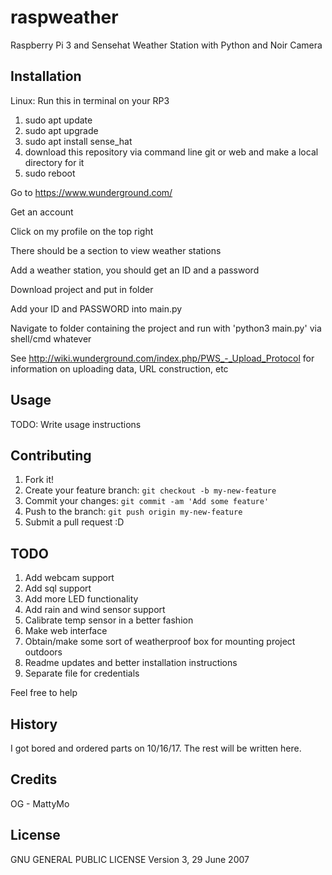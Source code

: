 # raspweather
Raspberry Pi 3 and Sensehat Weather Station with Python and Noir Camera

## Installation
Linux: Run this in terminal on your RP3
1. sudo apt update
2. sudo apt upgrade
3. sudo apt install sense_hat
4. download this repository via command line git or web and make a local directory for it
5. sudo reboot

Go to https://www.wunderground.com/

Get an account

Click on my profile on the top right

There should be a section to view weather stations

Add a weather station, you should get an ID and a password

Download project and put in folder

Add your ID and PASSWORD into main.py

Navigate to folder containing the project and run with 'python3 main.py' via shell/cmd whatever

See http://wiki.wunderground.com/index.php/PWS_-_Upload_Protocol for information on uploading data, URL construction, etc

## Usage
TODO: Write usage instructions

## Contributing
1. Fork it!
2. Create your feature branch: `git checkout -b my-new-feature`
3. Commit your changes: `git commit -am 'Add some feature'`
4. Push to the branch: `git push origin my-new-feature`
5. Submit a pull request :D

## TODO
1. Add webcam support
2. Add sql support
3. Add more LED functionality
4. Add rain and wind sensor support
5. Calibrate temp sensor in a better fashion
6. Make web interface
7. Obtain/make some sort of weatherproof box for mounting project outdoors
8. Readme updates and better installation instructions
9. Separate file for credentials


Feel free to help

## History
I got bored and ordered parts on 10/16/17. The rest will be written here. 

## Credits
OG - MattyMo

## License
GNU GENERAL PUBLIC LICENSE
Version 3, 29 June 2007
